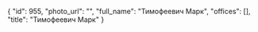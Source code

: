 {
    "id": 955,
    "photo_url": "",
    "full_name": "Тимофеевич Марк",
    "offices": [],
    "title": "Тимофеевич Марк"
}